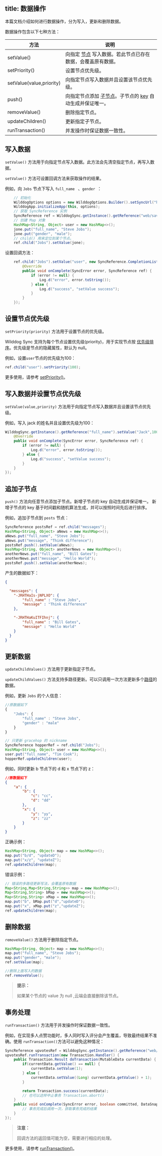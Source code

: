 
title:  数据操作
---

本篇文档介绍如何进行数据操作，分为写入，更新和删除数据。

数据操作包含以下七种方法：

| 方法               | 说明                                       |
| ---------------- | ---------------------------------------- |
| setValue()       | 向指定 [节点](/guide/reference/term.html#节点) 写入数据。若此节点已存在数据，会覆盖原有数据。 |
| setPriority()    | 设置节点优先级。     |                           
| setValue(value,priority)  |向指定节点写入数据并且设置该节点优先级。     |
| push()           | 向指定节点添加 [子节点](/guide/reference/term.html#子节点)。子节点的 [key](/guide/reference/term.html#key) 自动生成并保证唯一。 |
| removeValue()    | 删除指定节点。                                  |
| updateChildren() | 更新指定子节点。                                 |
| runTransaction() | 并发操作时保证数据一致性。                            |


## 写入数据

`setValue()` 方法用于向指定节点写入数据。此方法会先清空指定节点，再写入数据。

`setValue()` 方法可设置回调方法来获取操作的结果。


例如，向 `Jobs` 节点下写入 `full_name ` 、`gender `：


```java
    // 初始化
    WilddogOptions options = new WilddogOptions.Builder().setSyncUrl("https://docs-examples.wilddogio.com").build();
    WilddogApp.initializeApp(this, options);
    // 获取 SyncReference 实例
    SyncReference ref = WilddogSync.getInstance().getReference("web/saving-data/wildblog/users");
    // 创建 Map 对象
    HashMap<String, Object> user = new HashMap<>();
    jone.put("full_name", "Steve Jobs");
    jone.put("gender", "male");
    // child() 用来定位到某个节点。
    ref.child("Jobs").setValue(jone);
```


设置回调方法：

```java
    ref.child("Jobs").setValue("user", new SyncReference.CompletionListener() {
        @Override
        public void onComplete(SyncError error, SyncReference ref) {
            if (error != null) {
                Log.d("error", error.toString());
            } else {
                Log.d("success", "setValue success");
            }
        }
    });
```

## 设置节点优先级

`setPriority(priority)` 方法用于设置节点的优先级。

Wilddog Sync 支持为每个节点设置优先级(priority)，用于实现节点按 [优先级排序](/guide/sync/android/retrieve-data.html#根据数据排序监听)。优先级是节点的隐藏属性，默认为 null。

例如，设置`user`节点的优先级为100：

```java
ref.child("user").setPriority(100);
```

更多使用，请参考 [setPriority()](/api/sync/android/api.html#setPriority)。

## 写入数据并设置节点优先级

`setValue(value,priority)` 方法用于向指定节点写入数据并且设置该节点优先级。

例如，写入 jack 的姓名并且设置优先级为100：

```java
WilddogSync.getInstance().getReference("full_name").setValue("Jack",100,new SyncReference.CompletionListener() {
    @Override
    public void onComplete(SyncError error, SyncReference ref) {
        if (error != null) {
            Log.d("error", error.toString());
        } else {
            Log.d("success", "setValue success");
        }
    }
});
```

## 追加子节点

`push()` 方法向任意节点添加子节点。新增子节点的 key 自动生成并保证唯一。 新增子节点的 key 基于时间戳和随机算法生成，并可以按照时间先后进行排序。

例如，追加子节点到 `posts` 节点：

```java
SyncReference postsRef = ref.child("messages");
HashMap<String, Object> aNews = new HashMap<>();
aNews.put("full_name", "Steve Jobs");
aNews.put("message", "Think difference");
postsRef.push().setValue(aNews);
HashMap<String, Object> anotherNews = new HashMap<>();
anotherNews.put("full_name", "Bill Gates");
anotherNews.put("message", "Hello World");
postsRef.push().setValue(anotherNews);
```
产生的数据如下：
```json
{

  "messages": {
    "-JRHTHaIs-jNPLXO": {
        "full_name" : "Steve Jobs",
        "message" : "Think difference"
  	},

    "-JRHTHaKuITFIhnj": {
        "full_name" : "Bill Gates",
        "message" : "Hello World"
  	}
  }
}
```


## 更新数据

`updateChildValues()` 方法用于更新指定子节点。

`updateChildValues()` 方法支持多路径更新。可以只调用一次方法更新多个[路径](/guide/reference/term.html#路径-path)的数据。

例如，更新 `Jobs` 的个人信息：

```js
//原数据如下
{
    "Jobs": {
        "full_name" : "Steve Jobs",
        "gender" : "male"
    }
}
```

```java
// 只更新 gracehop 的 nickname
SyncReference hopperRef = ref.child("Jobs");
HashMap<String, Object> user = new HashMap<>();
user.put("full_name", "Tim Cook");
hopperRef.updateChildren(user);
```

例如，同时更新 b 节点下的 d 和 x 节点下的 z：

```json
//原数据如下
{
    "a": {
        "b": {
            "c": "cc",
            "d": "dd"
        },
        "x": {
            "y": "yy",
            "z": "zz"
        }
    }
}
```

正确示例：

```java
HashMap<String, Object> map = new HashMap<>();
map.put("b/d", "updateD");
map.put("x/z", "updateZ");
ref.updateChildren(map);
```

错误示例：

```java
// 错误的多路径更新写法，会覆盖原有数据
Map<String,Map<String,String>> map = new HashMap<>();
Map<String,String> bMap = new HashMap<>();
Map<String,String> xMap = new HashMap<>();
map.put("b", bMap.put("d","updateD");
map.put("x", xMap.put("z","updateZ");
ref.updateChildren(map);
```


## 删除数据

`removeValue()` 方法用于删除指定节点。

```java
HashMap<String, Object> map = new HashMap<>();
map.put("full_name", "Steve Jobs");
map.put("gender", "male");
ref.setValue(map);

//删除上面写入的数据
ref.removeValue();
```

<blockquote class="notice">
  <p><strong>提示：</strong></p>
  如果某个节点的 value 为 null ,云端会直接删除该节点。
</blockquote>

## 事务处理

`runTransaction()` 方法用于并发操作时保证数据一致性。

例如，在实现多人点赞功能时，多人同时写入评分会产生覆盖，导致最终结果不准确。使用 `runTransaction()`方法可以避免这种情况：

```java
SyncReference upvotesRef = WilddogSync.getInstance().getReference("web/saving-data/wildblog/posts/-JRHTHaIs-jNPLXOQivY/upvotes");
upvotesRef.runTransaction(new Transaction.Handler() {
    public Transaction.Result doTransaction(MutableData currentData) {
        if(currentData.getValue() == null) {
            currentData.setValue(1);
        } else {
            currentData.setValue((Long) currentData.getValue() + 1);
        }

        return Transaction.success(currentData); 
        // 也可以这样中止事务 Transaction.abort()
    }
    public void onComplete(SyncError error, boolean committed, DataSnapshot currentData) {
        // 事务完成后调用一次，获取事务完成的结果
    }
});
```

<blockquote class="warning">
  <p><strong>注意：</strong></p>
  回调方法的返回值可能为空，需要进行相应的处理。
</blockquote>

更多使用，请参考 [runTransaction()](/api/sync/android/api.html#runTransaction-Transaction-Handler)。

























































